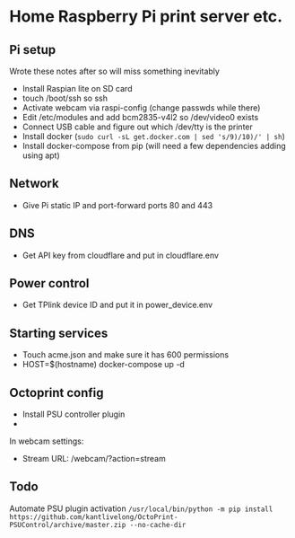 
# Home Raspberry Pi print server etc.

## Pi setup

Wrote these notes after so will miss something inevitably

* Install Raspian lite on SD card
* touch /boot/ssh so ssh 
* Activate webcam via raspi-config (change passwds while there)
* Edit /etc/modules and add bcm2835-v4l2 so /dev/video0 exists
* Connect USB cable and figure out which /dev/tty is the printer
* Install docker (`sudo curl -sL get.docker.com | sed 's/9)/10)/' | sh`)
* Install docker-compose from pip (will need a few dependencies adding using apt)

## Network

* Give Pi static IP and port-forward ports 80 and 443

## DNS

* Get API key from cloudflare and put in cloudflare.env

## Power control

* Get TPlink device ID and put it in power_device.env

## Starting services

* Touch acme.json and make sure it has 600 permissions
* HOST=$(hostname) docker-compose up -d

## Octoprint config

* Install PSU controller plugin
* 
In webcam settings:
* Stream URL: /webcam/?action=stream


## Todo

Automate PSU plugin activation
`/usr/local/bin/python -m pip install https://github.com/kantlivelong/OctoPrint-PSUControl/archive/master.zip --no-cache-dir`
